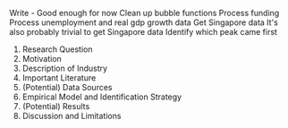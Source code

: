 
Write - Good enough for now
Clean up bubble functions
Process funding
Process unemployment and real gdp growth data
Get Singapore data
It's also probably trivial to get Singapore data
Identify which peak came first


1) Research Question
2) Motivation
3) Description of Industry
4) Important Literature
5) (Potential) Data Sources
6) Empirical Model and Identification Strategy
7) (Potential) Results
8) Discussion and Limitations